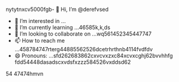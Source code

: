nytytnxcv5000fgb- 👋 Hi, I’m @derefvsed
- 👀 I’m interested in ...
- 🌱 I’m currently learning ...46585k,k,ds
- 💞️ I’m looking to collaborate on ...wq561452345447747
- 📫 How to reach me ...458784747rterg44885562526dcetrhrthnb4114fvdfdv
- 😄 Pronouns: ...sfd262683862cxvcvxzxc84xcvxcghj62bvvhhfg
fdd54448dasadscxvdsfxzzz584526vxddsd62
<!---uoui132qw4gjlkjilxbz45sdfxcv6xcvcfgh
derefvsed/derefvsed is a ✨ special ✨ repository because its `README.md` (this fijmle) appears on your GitHub profile.dfhwerhyt5cvbvcbb2xcv
You can click the Preview link to take a look at your changes.xcv2393354ads
--->
54
47474hmvn
